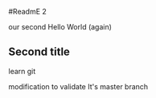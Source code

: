 #ReadmE 2

our second Hello World (again)

## Second title

learn git


modification to validate 
It's master branch